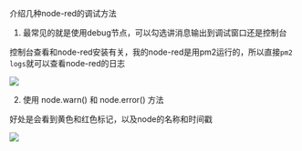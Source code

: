 介绍几种node-red的调试方法

1. 最常见的就是使用debug节点，可以勾选讲消息输出到调试窗口还是控制台

控制台查看和node-red安装有关，我的node-red是用pm2运行的，所以直接`pm2 logs`就可以查看node-red的日志

![](http://pek3b.qingstor.com/hexo-blog/20220521090302.png)

2. 使用 node.warn() 和 node.error() 方法

好处是会看到黄色和红色标记，以及node的名称和时间戳

![](http://pek3b.qingstor.com/hexo-blog/20220521090505.png)